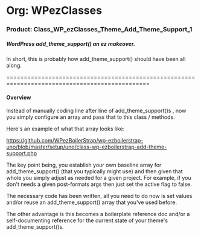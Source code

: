 # Org: WPezClasses
### Product: Class_WP_ezClasses_Theme_Add_Theme_Support_1

##### WordPress add_theme_support() an ez makeover. 

In short, this is probably how add_theme_support() should have been all along.  

===============================================================================================

#### Overview

Instead of manually coding line after line of add_theme_support()s , now you simply configure an array and pass that to this class / methods. 

Here's an example of what that array looks like: 

https://github.com/WPezBoilerStrap/wp-ezboilerstrap-uno/blob/master/setup/uno/class-wp-ezboilerstrap-add-theme-support.php

The key point being, you establish your own baseline array for add_theme_support() (that you typically might use) and then given that whole you simply adjust as needed for a given project. 
For example, if you don't needs a given post-formats args then just set the active flag to false. 

The necessary code has been written, all you need to do now is set values and/or reuse an add_theme_support() array that you've used before. 

The other advantage is this becomes a boilerplate reference doc and/or a self-documenting reference for the current state of your theme's add_theme_support()s.